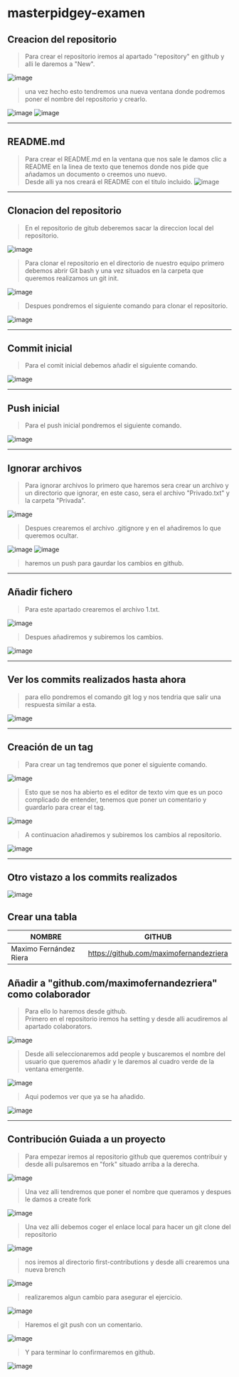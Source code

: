 # masterpidgey-examen

## Creacion del repositorio

>Para crear el repositorio iremos al apartado "repository" en github y alli le daremos a "New".

![image](Img/1.png)  


> una vez hecho esto tendremos una nueva ventana donde podremos poner el nombre del repositorio y crearlo.

![image](Img/2.png)
![image](Img/3.png)
***

##  README.md
> Para crear el README.md en la ventana que nos sale le damos clic a README en la linea de texto que tenemos donde nos pide que añadamos un documento o creemos uno nuevo.  
Desde alli ya nos creará el README con el titulo incluido.
![image](Img/4.png)
***

## Clonacion del repositorio
> En el repositorio de gitub deberemos sacar la direccion local del repositorio.

![image](Img/5.png)



> Para clonar el repositorio en el directorio de nuestro equipo primero debemos abrir Git bash y una vez situados en la carpeta que queremos realizamos un git init.

![image](Img/6.png)

> Despues pondremos el siguiente comando para clonar el repositorio.

![image](Img/7.png)
***

## Commit inicial

> Para el comit inicial debemos añadir el siguiente comando.

![image](Img/8.png)
***

## Push inicial

> Para el push inicial pondremos el siguiente comando.

![image](Img/9.png)
***
## Ignorar archivos

> Para  ignorar archivos lo primero que haremos sera crear un archivo y un directorio que ignorar, en este caso, sera el archivo "Privado.txt" y la carpeta "Privada".

![image](Img/10.png)

> Despues crearemos el archivo .gitignore y en el añadiremos lo que queremos ocultar.

![image](Img/11.png)
![image](Img/12.png)

> haremos un push para gaurdar los cambios en github.
***

## Añadir fichero

> Para este apartado crearemos el archivo 1.txt.

![image](Img/13.png)

> Despues añadiremos y subiremos los cambios.

![image](Img/14.png)
***
## Ver los commits realizados hasta ahora

> para ello pondremos el comando git log y nos tendria que salir una respuesta similar a esta.

![image](Img/15.png)
***

## Creación de un tag
> Para crear un tag tendremos que poner el siguiente comando.

![image](Img/16.png)

> Esto que se nos ha abierto es el editor de texto vim que es un poco complicado de entender, tenemos que poner un comentario y guardarlo para crear el tag.

![image](Img/17.png)

> A continuacion añadiremos y subiremos los cambios al repositorio.

![image](Img/18.png)
***

## Otro vistazo a los commits realizados
![image](Img/19.png)

## Crear una tabla

|NOMBRE|GITHUB|
|------|------|
|Maximo Fernández Riera |https://github.com/maximofernandezriera|

## Añadir a "github.com/maximofernandezriera" como colaborador

> Para ello lo haremos desde github.  
Primero en el repositorio iremos ha setting y desde alli acudiremos al apartado colaborators.

![image](Img/20.png)

> Desde alli seleccionaremos add people y buscaremos el nombre del usuario que queremos añadir y le daremos al cuadro verde de la ventana emergente.

![image](Img/21.png)

> Aqui podemos ver que ya se ha añadido.

![image](Img/22.png)
***

## Contribución Guiada a un proyecto

> Para empezar iremos al repositorio github que queremos contribuir y desde alli pulsaremos en "fork" situado arriba a la derecha.

![image](Img/23.png)

> Una vez alli tendremos que poner el nombre que queramos y despues le damos a create fork

![image](Img/24.png)

> Una vez  alli debemos coger el enlace local para hacer un git clone del repositorio

![image](Img/25.png)

> nos iremos al directorio first-contributions y desde alli crearemos una nueva brench

![image](Img/26.png)

>realizaremos algun cambio para asegurar el ejercicio.

![image](Img/27.png)

> Haremos el git push con un comentario.

![image](Img/28.png)

>Y para terminar lo confirmaremos en github.

![image](Img/29.png)